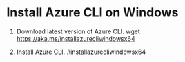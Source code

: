 # Install Azure CLI on Windows

1. Download latest version of Azure CLI.
wget https://aka.ms/installazurecliwindowsx64

2. Install Azure CLI.
.\installazurecliwindowsx64